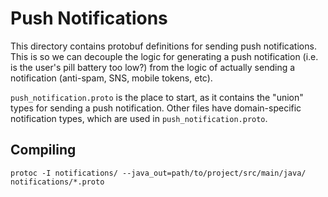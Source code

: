 # Push Notifications

This directory contains protobuf definitions for sending push notifications. This is so we can decouple the logic for generating
a push notification (i.e. is the user's pill battery too low?) from the logic of actually sending a notification
(anti-spam, SNS, mobile tokens, etc).

`push_notification.proto` is the place to start, as it contains the "union" types for sending a push notification. Other
files have domain-specific notification types, which are used in `push_notification.proto`.


## Compiling
`protoc -I notifications/ --java_out=path/to/project/src/main/java/ notifications/*.proto`